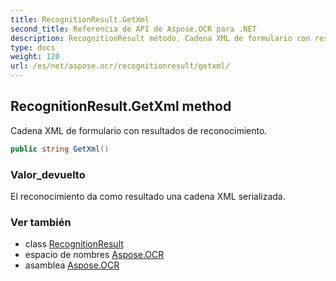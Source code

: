 ```yaml
---
title: RecognitionResult.GetXml
second_title: Referencia de API de Aspose.OCR para .NET
description: RecognitionResult método. Cadena XML de formulario con resultados de reconocimiento.
type: docs
weight: 120
url: /es/net/aspose.ocr/recognitionresult/getxml/
---
```

## RecognitionResult.GetXml method

Cadena XML de formulario con resultados de reconocimiento.

```csharp
public string GetXml()
```

### Valor_devuelto

El reconocimiento da como resultado una cadena XML serializada.

### Ver también

* class [RecognitionResult](../)
* espacio de nombres [Aspose.OCR](../../recognitionresult/)
* asamblea [Aspose.OCR](../../../)


